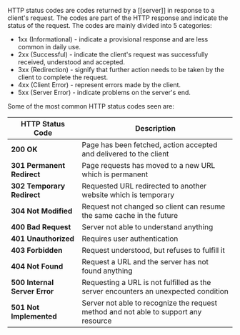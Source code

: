 HTTP status codes are codes returned by a [[server]] in response to a client's request. The codes are part of the HTTP response and indicate the status of the request. The codes are mainly divided into 5 categories:

- 1xx (Informational) - indicate a provisional response and are less common in daily use.
- 2xx (Successful) - indicate the client's request was successfully received, understood and accepted.
- 3xx (Redirection) - signify that further action needs to be taken by the client to complete the request.
- 4xx (Client Error) - represent errors made by the client.
- 5xx (Server Error) - indicate problems on the server's end.

Some of the most common HTTP status codes seen are:

| HTTP Status Code          | Description                                                                        |
| ------------------------- | ---------------------------------------------------------------------------------- |
| **200 OK**                    | Page has been fetched, action accepted and delivered to the client                 |
| **301 Permanent Redirect**    | Page requests has moved to a new URL which is permanent                            |
| **302 Temporary Redirect**    | Requested URL redirected to another website which is temporary                     |
| **304 Not Modified**          | Request not changed so client can resume the same cache in the future              |
| **400 Bad Request**           | Server not able to understand anything                                             |
| **401 Unauthorized**          | Requires user authentication                                                       |
| **403 Forbidden**             | Request understood, but refuses to fulfill it                                      |
| **404 Not Found**             | Request a URL and the server has not found anything                                |
| **500 Internal Server Error** | Requesting a URL is not fulfilled as the server encounters an unexpected condition |
| **501 Not Implemented**       | Server not able to recognize the request method and not able to support any resource                                                                                   |



